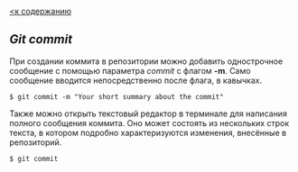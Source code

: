 [<к содержанию](./readeaboutgit.md)

## ***Git commit***

При создании коммита в репозитории можно добавить однострочное сообщение с помощью параметра *commit* с флагом **-m**. Само сообщение вводится непосредственно после флага, в кавычках.

``````
$ git commit -m "Your short summary about the commit"
``````

Также можно открыть текстовый редактор в терминале для написания полного сообщения коммита. Оно может состоять из нескольких строк текста, в котором подробно характеризуются изменения, внесённые в репозиторий.

``````
$ git commit
``````
